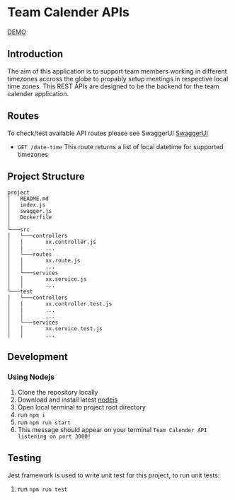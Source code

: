 # Team Calender APIs

[DEMO](https://team-calender-backend.herokuapp.com/api-docs/)

## Introduction
The aim of this application is to support team members working in different timezones accross the globe to propably setup meetings in respective local time zones. This REST APIs are designed to be the backend for the team calender application.

## Routes
To check/test available API routes please see SwaggerUI [SwaggerUI](http://localhost:3000/api-docs)
- `GET /date-time` This route returns a list of local datetime for supported timezones

## Project Structure
```
project
│   README.md
│   index.js
│   swagger.js
│   Dockerfile 
│
└───src
│   └───controllers
│   │       xx.controller.js
│   |       ...
│   └───routes
│   │       xx.route.js
│   │       ...
│   └───services
│   │       xx.service.js
│   │       ...
└───test
│   └───controllers
│   │       xx.controller.test.js
│   |       ...
│   │       ...
│   └───services
│   │       xx.service.test.js
│   │       ...
```

## Development
### Using Nodejs
1. Clone the repository locally
2. Download and install latest [nodejs](https://nodejs.org/en/download/)
3. Open local terminal to project root directory
4. run `npm i`
5. run `npm run start`
6. This message should appear on your terminal `Team Calender API listening on port 3000!`

## Testing
Jest framework is used to write unit test for this project, to run unit tests:
1. run `npm run test`